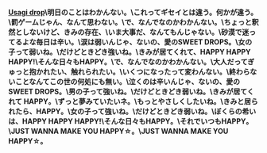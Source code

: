 #### [Usagi drop](https://www.youtube.com/watch?v=fqyH5rHe6kE)\明日のことはわかんない。\これってギセイとは違う。何かが違う。\罰ゲームじゃん、なんて思わない。\\で、なんでなのかわかんない。\ちょっと釈然としないけど、きみの存在、\いま大事だ、なんてもんじゃない。\\砂漠で迷ってるよな毎日は辛い。\涙は弱いんじゃ、ないの、愛のSWEET DROPS。\\女の子って弱いね。\だけどときどき強いね。\きみが居てくれて、HAPPY HAPPY HAPPY!\そんな日々もHAPPY。\\で、なんでなのかわかんない。\大人だってぎゅっと抱かれたい、触れられたい。\いくつになったって変わんない。\\終わらないことなんてこの世の何処にも無い。\泣くのは辛いんじゃ、ないの、愛のSWEET DROPS。\\男の子って強いね。\だけどときどき弱いね。\きみが居てくれて HAPPY。\\ずっと夢みていたいネ。\もっとやさしくしたいね。\きみと居られたら、HAPPY。\\女の子って強いね。\だけどときどき弱いね。\ぼくらの希いは、HAPPY HAPPY HAPPY!\\そんな日々もHAPPY。\それでいつもHAPPY。\\JUST WANNA MAKE YOU HAPPY☆。\JUST WANNA MAKE YOU HAPPY☆。